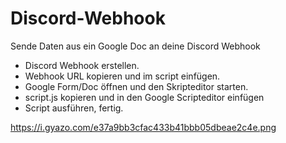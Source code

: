 # Discord-Webhook
Sende Daten aus ein Google Doc an deine Discord Webhook

- Discord Webhook erstellen.
- Webhook URL kopieren und im script einfügen.
- Google Form/Doc öffnen und den Skripteditor starten.
- script.js kopieren und in den Google Scripteditor einfügen
- Script ausführen, fertig.

https://i.gyazo.com/e37a9bb3cfac433b41bbb05dbeae2c4e.png

